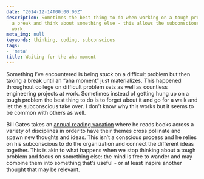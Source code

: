 ```yaml
---
date: "2014-12-14T00:00:00Z"
description: Sometimes the best thing to do when working on a tough problem is take
  a break and think about something else - this allows the subconscious to do the
  work.
meta_img: null
keywords: thinking, coding, subconscious
tags:
- 'meta'
title: Waiting for the aha moment
---
```


Something I’ve encountered is being stuck on a difficult problem but then taking a break until an “aha moment” just materializes. This happened throughout college on difficult problem sets as well as countless engineering projects at work. Sometimes instead of getting hung up on a tough problem the best thing to do is to forget about it and go for a walk and let the subconscious take over. I don’t know why this works but it seems to be common with others as well.

Bill Gates takes an <a href="http://www.wsj.com/articles/SB111196625830690477" target="_blank">annual reading vacation</a> where he reads books across a variety of disciplines in order to have their themes cross pollinate and spawn new thoughts and ideas. This isn’t a conscious process and he relies on his subconscious to do the organization and connect the different ideas together. This is akin to what happens when we stop thinking about a tough problem and focus on something else: the mind is free to wander and may combine them into something that’s useful - or at least inspire another thought that may be relevant.